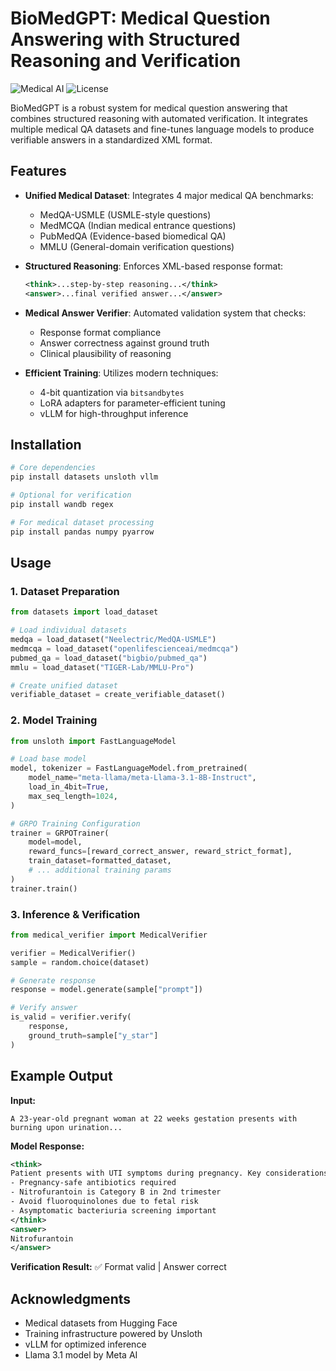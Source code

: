 # BioMedGPT: Medical Question Answering with Structured Reasoning and Verification

![Medical AI](https://img.shields.io/badge/Field-Medical%20AI-blue)
![License](https://img.shields.io/badge/License-MIT-green)

BioMedGPT is a robust system for medical question answering that combines structured reasoning with automated verification. It integrates multiple medical QA datasets and fine-tunes language models to produce verifiable answers in a standardized XML format.

## Features

- **Unified Medical Dataset**: Integrates 4 major medical QA benchmarks:
  - MedQA-USMLE (USMLE-style questions)
  - MedMCQA (Indian medical entrance questions)
  - PubMedQA (Evidence-based biomedical QA)
  - MMLU (General-domain verification questions)
  
- **Structured Reasoning**: Enforces XML-based response format:
  ```xml
  <think>...step-by-step reasoning...</think>
  <answer>...final verified answer...</answer>
  ```

- **Medical Answer Verifier**: Automated validation system that checks:
  - Response format compliance
  - Answer correctness against ground truth
  - Clinical plausibility of reasoning

- **Efficient Training**: Utilizes modern techniques:
  - 4-bit quantization via `bitsandbytes`
  - LoRA adapters for parameter-efficient tuning
  - vLLM for high-throughput inference

## Installation

```bash
# Core dependencies
pip install datasets unsloth vllm

# Optional for verification
pip install wandb regex

# For medical dataset processing
pip install pandas numpy pyarrow
```

## Usage

### 1. Dataset Preparation

```python
from datasets import load_dataset

# Load individual datasets
medqa = load_dataset("Neelectric/MedQA-USMLE")
medmcqa = load_dataset("openlifescienceai/medmcqa")
pubmed_qa = load_dataset("bigbio/pubmed_qa")
mmlu = load_dataset("TIGER-Lab/MMLU-Pro")

# Create unified dataset
verifiable_dataset = create_verifiable_dataset()
```

### 2. Model Training

```python
from unsloth import FastLanguageModel

# Load base model
model, tokenizer = FastLanguageModel.from_pretrained(
    model_name="meta-llama/meta-Llama-3.1-8B-Instruct",
    load_in_4bit=True,
    max_seq_length=1024,
)

# GRPO Training Configuration
trainer = GRPOTrainer(
    model=model,
    reward_funcs=[reward_correct_answer, reward_strict_format],
    train_dataset=formatted_dataset,
    # ... additional training params
)
trainer.train()
```

### 3. Inference & Verification

```python
from medical_verifier import MedicalVerifier

verifier = MedicalVerifier()
sample = random.choice(dataset)

# Generate response
response = model.generate(sample["prompt"])

# Verify answer
is_valid = verifier.verify(
    response, 
    ground_truth=sample["y_star"]
)
```

## Example Output

**Input:**
```
A 23-year-old pregnant woman at 22 weeks gestation presents with burning upon urination...
```

**Model Response:**
```xml
<think>
Patient presents with UTI symptoms during pregnancy. Key considerations:
- Pregnancy-safe antibiotics required
- Nitrofurantoin is Category B in 2nd trimester
- Avoid fluoroquinolones due to fetal risk
- Asymptomatic bacteriuria screening important
</think>
<answer>
Nitrofurantoin
</answer>
```

**Verification Result:** ✅ Format valid | Answer correct

## Acknowledgments

- Medical datasets from Hugging Face
- Training infrastructure powered by Unsloth
- vLLM for optimized inference
- Llama 3.1 model by Meta AI
